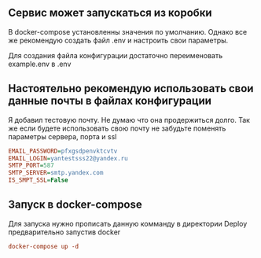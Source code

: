 ## Сервис может запускаться из коробки
В docker-compose установленны значения по умолчанию. Однако все же рекомендую создать файл .env и настроить свои параметры.

Для создания файла конфигурации достаточно переименовать example.env в .env

## Настоятельно рекомендую использовать свои данные почты в файлах конфигурации
Я добавил тестовую почту. Не думаю что она продержиться долго. Так же если будете использовать свою почту не забудьте поменять параметры сервера, порта и ssl
```ini
EMAIL_PASSWORD=pfxgsdpenvktcvtv
EMAIL_LOGIN=yantestsss22@yandex.ru
SMTP_PORT=587
SMTP_SERVER=smtp.yandex.com
IS_SMPT_SSL=False
```

## Запуск в docker-compose
Для запуска нужно прописать данную комманду в директории Deploy предварительно запустив docker
```ini
docker-compose up -d
```